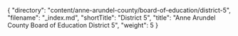 {
  "directory": "content/anne-arundel-county/board-of-education/district-5",
  "filename": "_index.md",
  "shortTitle": "District 5",
  "title": "Anne Arundel County Board of Education District 5",
  "weight": 5
}
